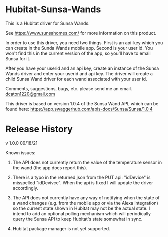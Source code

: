 # Hubitat-Sunsa-Wands

This is a Hubitat driver for Sunsa Wands.  

See https://www.sunsahomes.com/ for more information on this product.

In order to use this driver, you need two things.  First is an api-key which you can create in the Sunda Wands mobile app.
Second is your user id.  You won't find this in the current version of the app, so you'll have to email Sunsa for it.

After you have your userid and an api key, create an instance of the Sunsa Wands driver and enter your userid and api key.
The driver will create a child Sunsa Wand driver for each wand associated with your user id.

Comments, suggestions, bugs, etc. please send me an email.  dcaton1220@gmail.com

This driver is based on version 1.0.4 of the Sunsa Wand API, which can be found here: 
https://app.swaggerhub.com/apis-docs/Sunsa/Sunsa/1.0.4

Release History
===============
v 1.0.0    09/18/21

   Known issues:

   1. The API does not currently return the value of the temperature sensor in the wand (the app does report this).

   2. There is a typo in the returned json from the PUT api: "idDevice" is misspelled "idDevivce".  When the api is
      fixed I will update the driver accordingly.

   3. The API does not currently have any way of notifying when the state of a wand changes (e.g. from the mobile app
      or via the Alexa integration) so the current state shown in Hubitat may not be the actual state.  I intend to 
      add an optional polling mechanism which will periodically query the Sunsa API to keep Hubitat's state somewhat 
      in sync.

   4. Hubitat package manager is not yet supported.